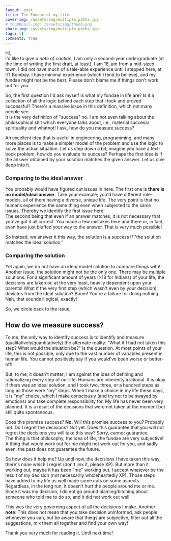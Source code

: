 ```yaml
---
layout: post
title: The Fundae of my life
cover-img: /assets/img/multiple_paths.jpg
# thumbnail-img: /assets/img/thumb.png
share-img: /assets/img/multiple_paths.jpg
tags: []
comments: true
---
```


Hi,  
I'd like to give _a note of caution_, I am only a second-year undergraduate (at the time of writing the first draft, at least). I am 18, am from a mid-sized town. I did not have much of a tale-able experience until I stepped here, at IIT Bombay.
I have minimal experience (which I tend to believe), and my fundae might not be the best. Please don't blame me if things don't work out for you.

So, the first question I'd ask myself is what my fundae in life are? Is it a collection of all the logic behind each step that I took and proved successful? There's a massive issue in this definition, which not many people see.  
It is the very definition of "success" no. I am not even talking about the philosophical shit which everyone talks about, i.e., material success/ spirituality and whatnot! I ask, how do you measure success?

An excellent idea that is useful in engineering, programming, and many more places is to make a simpler model of the problem and use the logic to solve the actual situation. Let us step down a bit; imagine you have a text-book problem, how do you evaluate its success? Perhaps the first idea is if the answer obtained by your solution matches the given answer. Let us dive deep into it.

### Comparing to the ideal answer
You probably would have figured out issues in here. The first one is **there is no model/ideal answer**. Take your example; you'd have different role-models, all of them having a diverse, unique life.
The very point is that no humans experience the same thing even when subjected to the same issues. Thereby we identify the first issue here!  
The second being that even if an answer matches, it is not necessary that you've got it all correct. You made a few mistakes here and there or, in fact, even have just bluffed your way to the answer.
That is very much possible!

So instead, we answer it this way, the solution is a success if "the solution matches the ideal solution,"  
### Comparing the solution
Yet again, we do not have an idea/ model solution to compare things with!  
Another issue, the solution might not be the only one. There may be multiple solutions. For a significant amount of years (>18 for Indians) of your life, the decisions are taken or, at the very least, heavily dependent upon your parents! What if the very first step (which wasn't even by your decision) deviates from the ideal solution? Boom! You're a failure for doing nothing. Nah, that sounds illogical, exactly!

So, we circle back to the issue,
## How do we measure success?

To me, the only way to identify success is to identify and measure (qualitatively/quantitatively) the alternate reality. "What if I had not taken this step? What would the situation be?"
is the question. At most points of your life, this is not possible, only due to the vast number of variables present in human life. You cannot positively say if you would've been worse
or better-off!

But, to me, it doesn't matter; I am against the idea of defining and rationalizing every step of our life. Humans are inherenty irrational. It is okay if there was an ideal solution, and I took two, three, or a hundred steps as long as those were "my" steps. When I make a choice in my life these days, it is "my" choice, which I make consciously (and try not
to be swayed by emotions) and take complete responsibility for. My life has never been very planned. It is a result of the decisions that were not taken at the moment but still
quite spontaneous.

Does this promise success? **No.** Will this promise success to you? Probably not. Do I regret the decisions? Not yet. Does this guarantee that you will not regret the decisions you will take this way? Sorry, cannot guarantee.  
The thing is that philosophy, the idea of life, the fundae are very subjective! A thing that would work out for me might not work out for you, and sadly even, the past does not guarantee the future.
 
 So how does it help me? Up until now, the decisions I have taken this way, there's none which I regret (don't jinx it, please XP). But more than it working out, maybe it has been 
 "me" working out. I accept whatever be the result of my decision (not necessarily wholeheartedly XP). Those steps have added to my life as well made some cuts on some aspects.
 Regardless, in the long run, it doesn't hurt the people around me or me. Since it was my decision, I do not go around blaming/bitching about someone who told me to do so, and it did not
 work out well.
 
 This was the very governing aspect of all the decisions I make.
 Another **note**: This does not mean that you take decision uninformed, ask people whenever you can, but be aware that things are subjective, filter out all the suggestions, mix them
 all together and find your own way!
 
 Thank you very much for reading it.
 Until next time!
